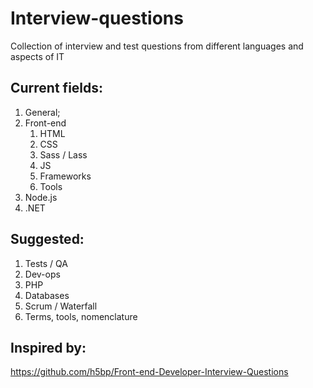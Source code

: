 # Interview-questions
Collection of interview and test questions from different languages and aspects of IT


## Current fields:
1. General;
2. Front-end
    1. HTML
    2. CSS
    3. Sass / Lass
    4. JS
    5. Frameworks
    6. Tools
3. Node.js
4. .NET

## Suggested:
1. Tests / QA
2. Dev-ops
3. PHP
4. Databases
5. Scrum / Waterfall
6. Terms, tools, nomenclature


## Inspired by:
https://github.com/h5bp/Front-end-Developer-Interview-Questions